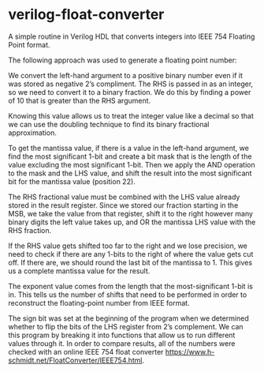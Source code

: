 # verilog-float-converter
A simple routine in Verilog HDL that converts integers into IEEE 754 Floating Point format.

The following approach was used to generate a floating point number: 

We convert the left-hand argument to a positive binary number even if it was stored as negative 2’s compliment. The RHS is passed in as an integer, so we need to convert it to a binary fraction. We do this by finding a power of 10 that is greater than the RHS argument. 

Knowing this value allows us to treat the integer value like a decimal so that we can use the doubling technique to find its binary fractional approximation. 

To get the mantissa value, if there is a value in the left-hand argument, we find the most significant 1-bit and create a bit mask that is the length of the value excluding the most significant 1-bit. Then we apply the AND operation to the mask and the LHS value, and shift the result into the most significant bit for the mantissa value (position 22). 

The RHS fractional value must be combined with the LHS value already stored in the result register. Since we stored our fraction starting in the MSB, we take the value from that register, shift it to the right however many binary digits the left value takes up, and OR the mantissa LHS value with the RHS fraction. 

If the RHS value gets shifted too far to the right and we lose precision, we need to check if there are any 1-bits to the right of where the value gets cut off. If there are, we should round the last bit of the mantissa to 1. This gives us a complete mantissa value for the result. 

The exponent value comes from the length that the most-significant 1-bit is in. This tells us the number of shifts that need to be performed in order to reconstruct the floating-point number from IEEE format. 

The sign bit was set at the beginning of the program when we determined whether to flip the bits of the LHS register from 2’s complement. We can this program by breaking it into functions that allow us to run different values through it. In order to compare results, all of the numbers were checked with an online IEEE 754 float converter https://www.h-schmidt.net/FloatConverter/IEEE754.html.
